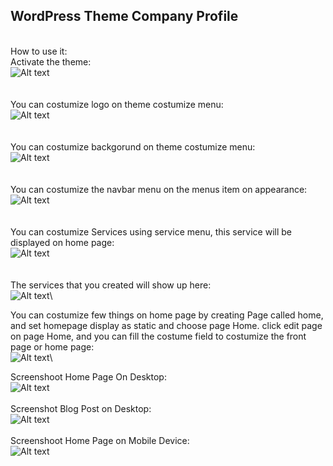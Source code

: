 ## WordPress Theme Company Profile
\
How to use it:\
Activate the theme:\
<img src="https://cdn.discordapp.com/attachments/1133382170321371238/1192440063401922612/scrnli_4_1_2024_19-49-08.png?ex=65a91559&is=6596a059&hm=ac4456a4eca8145f89bcea43d9e1f59ea489d4b7e659e9f8edb961586effe447&" alt="Alt text" title="Optional title">\
\
\
You can costumize logo on theme costumize menu:\
<img src="https://media.discordapp.net/attachments/1133382170321371238/1192440570090635345/scrnli_4_1_2024_19-51-31.png?ex=65a915d2&is=6596a0d2&hm=2e3d035c89e357780c98a79558c11d2419232a67571b8ad877023f50ce4d3ffb&=&format=webp&quality=lossless&width=482&height=846" alt="Alt text" title="Optional title">\
\
\
You can costumize backgorund on theme costumize menu:\
<img src="https://media.discordapp.net/attachments/1133382170321371238/1192440570438746203/scrnli_4_1_2024_19-51-49.png?ex=65a915d2&is=6596a0d2&hm=088c6e48cd525264c3d0fc576aaba1be482730803276621a489ee8f1e7ba58f6&=&format=webp&quality=lossless&width=436&height=846" alt="Alt text" title="Optional title">\
\
\
You can costumize the navbar menu on the menus item on appearance:\
<img src="https://media.discordapp.net/attachments/1133382170321371238/1192440570770100284/scrnli_4_1_2024_19-52-24.png?ex=65a915d2&is=6596a0d2&hm=a811497df63dd731d5748ed5428d44acd60468fcef73cbb988c683212b3d8a63&=&format=webp&quality=lossless&width=1334&height=848" alt="Alt text" title="Optional title">\
\
\
You can costumize Services using service menu, this service will be displayed on home page:\
<img src="https://media.discordapp.net/attachments/1133382170321371238/1192440571139211404/scrnli_4_1_2024_19-49-45.png?ex=65a915d2&is=6596a0d2&hm=bda93d417ae979a3f5286ec2d83e05e08e3ac0e78d5c5b8540e8645034961936&=&format=webp&quality=lossless&width=1636&height=732" alt="Alt text" title="Optional title">\
\
\
The services that you created will show up here:\
<img src="https://media.discordapp.net/attachments/1133382170321371238/1192443407491141704/cp-fp_1_1.png?ex=65a91876&is=6596a376&hm=73ee9ea4b397d702b4448723b5f9500b041f060a4c9eaf6201a53839518e8b34&=&format=webp&quality=lossless&width=768&height=848" alt="Alt text" title="Optional title">\

You can costumize few things on home page by creating Page called home, and set homepage display as static and choose page Home. click edit page on page Home, and you can fill the costume field to costumize the front page or home page:\
<img src="https://media.discordapp.net/attachments/1133382170321371238/1192440571583791187/scrnli_4_1_2024_19-50-17.png?ex=65a915d2&is=6596a0d2&hm=03d6bb30b622049359e47af384b132d53b0c222e49a8e66b7a1854b60e2c617a&=&format=webp&quality=lossless&width=1388&height=848" alt="Alt text" title="Optional title">\


Screenshoot Home Page
On Desktop:\
<img src="https://media.discordapp.net/attachments/1133382170321371238/1192438176673968218/cp-fp.jpeg?ex=65a91397&is=65969e97&hm=3195f77588bd4f5cc1341f6c4706720f580774970d5e27f973360848735daa00&=&format=webp&width=238&height=848" alt="Alt text" title="Optional title">\
\
Screenshot Blog Post on Desktop:\
<img src="https://media.discordapp.net/attachments/1133382170321371238/1192438689687679016/cp-bp.jpeg?ex=65a91412&is=65969f12&hm=e31a0f4ba7bb51267dc23c8b88c146abf726680f20a180dcc0fd4782c4000526&=&format=webp&width=650&height=848" alt="Alt text" title="Optional title">\
\
Screenshoot Home Page on Mobile Device:\
<img src="https://media.discordapp.net/attachments/1133382170321371238/1192439081850904586/cp-fp-mv.jpeg?ex=65a9146f&is=65969f6f&hm=fe325e73b83284f200c53f3cf145ae60c71ed5dea61fdfcab61a34329e5a681a&=&format=webp&width=84&height=844" alt="Alt text" title="Optional title">


